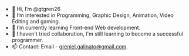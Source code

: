 - 👋 Hi, I’m @gtgren26
- 👀 I’m interested in Programming, Graphic Design, Animation, Video Editing and gaming.
- 🌱 I’m currently learning Front-end Web development. 
- 💞️ I haven't tried collaboration, I'm still learning to become a successful programmer. 
- 📫 Contact: Email - greniel.galinato@gmail.com.

<!---
gtgren26/gtgren26 is a ✨ special ✨ repository because its `README.md` (this file) appears on your GitHub profile.
You can click the Preview link to take a look at your changes.
--->
